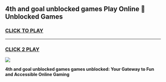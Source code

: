 
## 4th and goal unblocked games Play Online 👋 Unblocked Games
<h3>
<a href="https://premium.freeplayer.one?title=4th_and_goal_unblocked_games&ref=19F">CLICK TO PLAY</a></h3>
<hr>

<h3>
<a href="https://premium.freeplayer.one?title=4th_and_goal_unblocked_games&ref=19F">CLICK 2 PLAY</a>
  
</h3>

<a href="https://premium.freeplayer.one?title=4th_and_goal_unblocked_games&ref=19F"><img src="https://clearcache.store/games.png"></a>


**4th and goal unblocked games games unblocked: Your Gateway to Fun and Accessible Online Gaming**
